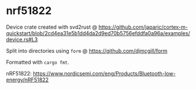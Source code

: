 # nrf51822

Device crate created with svd2rust @ https://github.com/japaric/cortex-m-quickstart/blob/2cd4ea31e5b1dd4da2d9ed70b5756efddfa0a96a/examples/device.rs#L3

Split into directories using `form` @ https://github.com/djmcgill/form

Formatted with `cargo fmt`.

nRF51822: https://www.nordicsemi.com/eng/Products/Bluetooth-low-energy/nRF51822